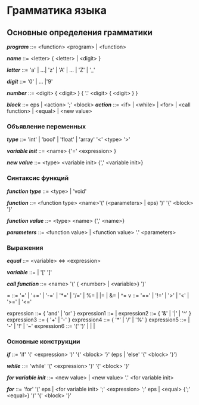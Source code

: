 # Грамматика языка
## Основные определения грамматики

***program*** ::= \<function> \<program> | \<function>

***name*** ::= \<letter> { \<letter> | \<digit> }

***letter*** ::= 'a' | ...| 'z' | 'A' | ... | 'Z' | '_'

***digit*** ::= '0' | ... |'9'

***number*** ::= \<digit> { \<digit> } { '.' \<digit> { \<digit> } }

***block*** ::= eps | \<action> ';' \<block>
***action*** ::= \<if> | \<while> | \<for> | \<call function> | \<equal> | \<new value>

### Объявление переменных

***type*** ::= 'int' | 'bool' | 'float' | 'array' '<' \<type> '>'

***variable init*** ::= \<name> {'=' \<expression> }

***new value*** ::= \<type> \<variable init> {',' \<variable init>}

### Синтаксис функций

***function type*** ::= \<type> | 'void'

***function*** ::= \<function type> \<name>'(' (\<parameters> | eps) ')' '{' \<block> '}' 

***function value*** ::= \<type> \<name> {',' \<name>}

***parameters*** ::= \<function value> | \<function value> '.' \<parameters> 

### Выражения
  
***equal*** ::= \<variable> <=> \<expression> 

***variable*** ::= <name> | <name> '[' <expression> ']'

***call function*** ::= \<name> '(' { \<number> | \<variable>} ')'

= ::= '=' | '+=' | '-=' | '*=' | '/=' | %= | |= | &= | ^= 
v ::= '==' | '!=' | '>' | '<' | '>=' | '<=' 

expression ::= <expression1> { 'and' <expression1> | 'or' <expression1> }
expression1 ::= <expression2> | <expression2> <v> <expression2>
expression2 ::= <expression3> { '&' <expression3> | '|' <expression3> | '^' <expression3> }
expression3 ::= <expression4> { '+' <expression4> | '-' <expression4> }
expression4 ::= <expression5> { '*' <expression5> | '/' <expression5> | '%' <expression5> }
expression5 ::= <expression6> | '-' <expression6> | '!' <expression6> | '~' <expression6>
expression6 ::= '(' <expression> ')' | <variable> | <number> | <call function> 


### Основные конструкции

***if*** ::= 'if' '(' \<expression> ')' '{' \<block> '}' (eps | 'else' '{' \<block> '}')

***while*** ::= 'while' '(' \<expression> ')' '{' \<block> '}' 

***for variable init*** ::= \<new value> | \<new value> '.' \<for variable init>
  
***for*** ::= 'for' '(' eps | \<for  variable init> ';' \<expression> ';' eps | \<equal> {';' \<equal>} ')' '{' \<block> '}'

